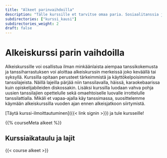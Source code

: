 ```yaml
---
title: "Alkeet parinvaihdoilla"
description: "Tälle kurssille et tarvitse omaa paria. Sosiaalitanssia ja uusiin ihmisiin tutustumista parhaimmillaan."
subdirectories: ["kurssi_kausi"]
subdirectories_weight: 2
draft: false
---
```

# Alkeiskurssi parin vaihdoilla
Alkeiskurssille voi osallistua ilman minkäänlaista aiempaa tanssikokemusta ja tanssiharrastuksen voi aloittaa alkeiskurssin merkeissä joko keväällä tai syksyllä. Kurssilla opitaan perusteet tärkeimmistä ja käyttökelpoisimmista tanssilajeista. Näillä lajeilla pärjää niin tanssilavalla, häissä, karaokebaarissa kuin opiskelijabileiden diskossakin. Lisäksi kurssilla luodaan vahva pohja uusien tanssilajien opettelulle sekä omaehtoiselle luovalle irrottelulle tanssilattialla. Mikäli et vapaa-ajalla käy tanssimassa, suosittelemme käymään alkeiskurssilla vuoden ajan ennen alkeisjatkoon siirtymistä.

<!-- [Täytä kurssi-ilmoittautuminen]({{< link signin >}}) ja tule kursseille! -->
[Täytä kurssi-ilmoittautuminen]({{< link signin >}}) ja tule kursseille!

{{% courseMeta alkeet %}}

## Kurssiaikataulu ja lajit
{{< course alkeet >}}

